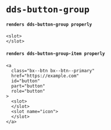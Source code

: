 # `dds-button-group`

#### `renders dds-button-group properly`

```
<slot>
</slot>

```

#### `renders dds-button-group-item properly`

```
<a
  class="bx--btn bx--btn--primary"
  href="https://example.com"
  id="button"
  part="button"
  role="button"
>
  <slot>
  </slot>
  <slot name="icon">
  </slot>
</a>

```

